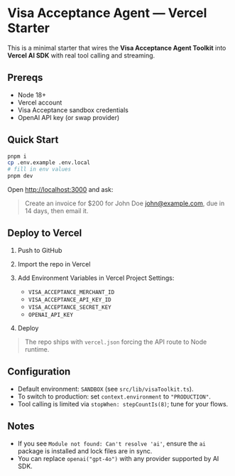 # Visa Acceptance Agent — Vercel Starter

This is a minimal starter that wires the **Visa Acceptance Agent Toolkit** into **Vercel AI SDK** with real tool calling and streaming.

## Prereqs
- Node 18+
- Vercel account
- Visa Acceptance sandbox credentials
- OpenAI API key (or swap provider)

## Quick Start

```bash
pnpm i
cp .env.example .env.local
# fill in env values
pnpm dev
```

Open [http://localhost:3000](http://localhost:3000) and ask:

> Create an invoice for $200 for John Doe [john@example.com](mailto:john@example.com), due in 14 days, then email it.

## Deploy to Vercel

1. Push to GitHub
2. Import the repo in Vercel
3. Add Environment Variables in Vercel Project Settings:

   * `VISA_ACCEPTANCE_MERCHANT_ID`
   * `VISA_ACCEPTANCE_API_KEY_ID`
   * `VISA_ACCEPTANCE_SECRET_KEY`
   * `OPENAI_API_KEY`
4. Deploy

> The repo ships with `vercel.json` forcing the API route to Node runtime.

## Configuration

* Default environment: `SANDBOX` (see `src/lib/visaToolkit.ts`).
* To switch to production: set `context.environment` to `"PRODUCTION"`.
* Tool calling is limited via `stopWhen: stepCountIs(8)`; tune for your flows.

## Notes

* If you see `Module not found: Can't resolve 'ai'`, ensure the `ai` package is installed and lock files are in sync.
* You can replace `openai("gpt-4o")` with any provider supported by AI SDK.
